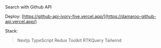 Search with Github API

Deploy: [https://github-api-ivory-five.vercel.app/](https://damaroo-github-api.vercel.app/)

Stack:
> Nextjs
> TypeScript 
> Redux Toolkit
> RTKQuery
> Tailwind

